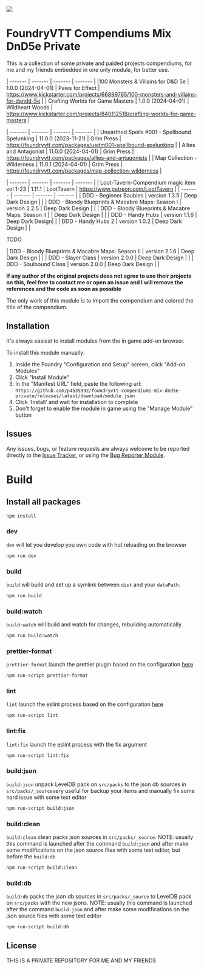 
![](https://img.shields.io/badge/Foundry-v0.8.9-informational)

# FoundryVTT Compendiums Mix DnD5e Private

This is a collection of some private and paided projects compendiums, for me and my friends embedded in one only module, for better use.

| ------- | ------- | ------- | ------- |
|100 Monsters & Villains for D&D 5e | 1.0.0 (2024-04-01) | Paws for Effect | https://www.kickstarter.com/projects/66899765/100-monsters-and-villains-for-dandd-5e |
| Crafting Worlds for Game Masters | 1.0.0 (2024-04-01) | Wildheart Woods | https://www.kickstarter.com/projects/840112518/crafting-worlds-for-game-masters |

| ------- | ------- | ------- | ------- |
| Unearthed Spoils #001 - Spellbound Spelunking | 11.0.0 (2023-11-21) | Grim Press | https://foundryvtt.com/packages/usdm001-spellbound-spelunking |
| Allies and Antagonist | 11.0.0 (2024-04-01) | Grim Press | https://foundryvtt.com/packages/allies-and-antagonists |
| Map Collection - Wilderness | 11.0.1 (2024-04-01) | Grim Press | https://foundryvtt.com/packages/map-collection-wilderness |

| ------- | ------- | ------- | ------- |
| Loot-Tavern-Compendium magic item vol 1-23 | 1.11.1 | LootTavern | https://www.patreon.com/LootTavern |
| ------- | ------- | ------- | ------- |
| DDD - Beginner Baubles | version 1.3.5 | Deep Dark Design | |
| DDD - Bloody Blueprints & Macabre Maps: Season I | version 2.2.5 | Deep Dark Design | |
| DDD - Bloody Blueprints & Macabre Maps: Season II |  | Deep Dark Design | |
| DDD - Handy Hubs | version 1.1.6 | Deep Dark Design| |
| DDD - Handy Hubs 2 | version 1.0.2 | Deep Dark Design | |

TODO

| DDD - Bloody Blueprints & Macabre Maps: Season II | version 2.1.6 | Deep Dark Design | |
| DDD - Slayer Class | version 2.0.0 | Deep Dark Design | |
| DDD - Soulbound Class | version 2.0.0 | Deep Dark Design | |

**If any author of the original projects does not agree to use their projects on this, feel free to contact me or open an issue and I will remove the references and the code as soon as possible**

The only work of this module is to import the compendium and colored the title of the compendium.

## Installation

It's always easiest to install modules from the in game add-on browser.

To install this module manually:
1.  Inside the Foundry "Configuration and Setup" screen, click "Add-on Modules"
2.  Click "Install Module"
3.  In the "Manifest URL" field, paste the following url:
`https://github.com/p4535992/foundryvtt-compendiums-mix-dnd5e-private/releases/latest/download/module.json`
4.  Click 'Install' and wait for installation to complete
5.  Don't forget to enable the module in game using the "Manage Module" button

## Issues

Any issues, bugs, or feature requests are always welcome to be reported directly to the [Issue Tracker](https://github.com/p4535992/foundryvtt-compendiums-mix-dnd5e-private/issues ), or using the [Bug Reporter Module](https://foundryvtt.com/packages/bug-reporter/).

# Build

## Install all packages

```bash
npm install
```

### dev

`dev` will let you develop you own code with hot reloading on the browser

```bash
npm run dev
```

### build

`build` will build and set up a symlink between `dist` and your `dataPath`.

```bash
npm run build
```

### build:watch

`build:watch` will build and watch for changes, rebuilding automatically.

```bash
npm run build:watch
```

### prettier-format

`prettier-format` launch the prettier plugin based on the configuration [here](./.prettierrc)

```bash
npm run-script prettier-format
```

### lint

`lint` launch the eslint process based on the configuration [here](./.eslintrc.json)

```bash
npm run-script lint
```

### lint:fix

`lint:fix` launch the eslint process with the fix argument

```bash
npm run-script lint:fix
```

### build:json

`build:json` unpack LevelDB pack on `src/packs` to the json db sources in `src/packs/_source`very useful for backup your items and manually fix some hard issue with some text editor

```bash
npm run-script build:json
```

### build:clean

`build:clean` clean packs json sources in `src/packs/_source`. NOTE: usually this command is launched after the command `build:json` and after make some modifications on the json source files with some text editor, but before the `build:db`

```bash
npm run-script build:clean
```

### build:db

`build:db` packs the json db sources in `src/packs/_source` to LevelDB pack on `src/packs` with the new jsons. NOTE: usually this command is launched after the command `build:json` and after make some modifications on the json source files with some text editor

```bash
npm run-script build:db
```

## License

THIS IS A PRIVATE REPOSITORY FOR ME AND MY FRIENDS